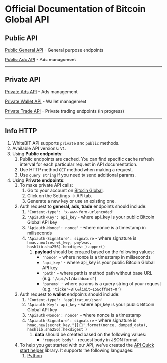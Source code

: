 # Official Documentation of Bitcoin Global API

## Public API

[Public General API](./Public/general.md) - General purpose endpoints

[Public Ads API](./Public/ads.md) - Ads management

___

## Private API

[Private Ads API](./Private/ads.md) - Ads management

[Private Wallet API](./Private/wallet.md) - Wallet management

[Private Trade API](./Private/trade.md) - Private trading endpoints (in progress)

---

## Info HTTP

1. WhiteBIT API supports `private` and `public` methods.
2. Available API versions: `V1`.
3. Using **Public endpoints**:
    1. Public endpoints are cached. You can find specific cache refresh interval for each particular request in API documentation.
    2. Use HTTP method `GET` method when making a request.
    3. Use `query string` if you need to send additional params.
4. Using **Private endpoints**:
    1. To make private API calls:
        1. Go to your account on [Bitcoin Global](https://bitcoin.global).
        2. Click on the Settings -> API tab.
        3. Generate a new key or use an existing one.
    2. Auth request to **general, ads, trade** endpoints should include:
        1. `'Content-type': 'x-www-form-urlencoded'`
        2. `'Apiauth-Key': api_key` - where api_key is your public Bitcoin Global API key
        3. `'Apiauth-Nonce': nonce'` - where nonce is a timestamp in miliseconds
        4. `'Apiauth-Signature': signature` - where signature is `hmac.new(secret_key, payload, hashlib.sha256).hexdigest().upper()`
            1. **payload** should be created based on the following values:
                - `'nonce'` - where nonce is a timestamp in miliseconds
                - `'api_key'` - where api_key is your public Bitcoin Global API key
                - `'path'` - where path is method path without base URL (e.g. `'/api/v1/dashboard'`)
                - `'params'` - where params is a query string of your request (e.g. `'ticker=BTC&limit=15&offset=0'`)
    3. Auth request to **wallet** endpoints should include:
        1. `'Content-type': 'application/json'`
        2. `'Apiauth-Key': api_key` - where api_key is your public Bitcoin Global API key
        3. `'Apiauth-Nonce': nonce'` - where nonce is a timestamp
        4. `'Apiauth-Signature': signature` - where signature is `hmac.new(secret_key,"{}{}".format(nonce, dumped_data), hashlib.sha256).hexdigest()`
            1. **data** should be created based on the following values:
                - `'request body'` - request body in JSON format
    4. To help you get started with our API, we've created the [API Quick start helper](./quick-start) library. It supports the following languages:
        1. [Python](./quick-start/python_auth.py)